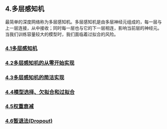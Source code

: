 ## 4.多层感知机
最简单的深度网络称为多层感知机。多层感知机是由多层神经元组成的，每一层与上一层连接，从中接收；同时每一层也与它的下一层相连，影响当前层的神经元。当我们训练容量较大的模型时，我们面临着过拟合的风险。


### [4.1多层感知机](./4_1.ipynb)
### [4.2多层感知机的从零开始实现](./4_2.ipynb)
### [4.3多层感知机的简洁实现](./4_3.ipynb)
### [4.4模型选择、欠拟合和过拟合](./4_4.ipynb)
### [4.5权重衰减](./4_5.ipynb)
### [4.6暂退法(Dropout)](./4_6.ipynb)